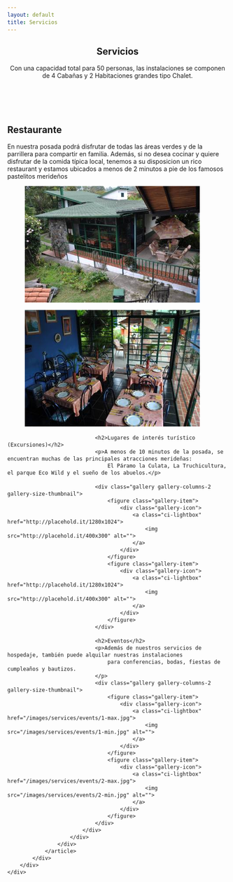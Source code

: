 ```yaml
--- 
layout: default 
title: Servicios 
---
```


<main class="main">
    <div class="container">
        <div class="row">
            <div class="col-xs-12">
                <article class="entry">
                    <header class="entry-header">
                        <h1 class="entry-title">
                            Servicios
                        </h1>
                        <div class="entry-meta">
                            <p>Con una capacidad total para 50 personas, las instalaciones se componen de 4 Cabañas y 2 Habitaciones
                                grandes tipo Chalet.</p>
                        </div>
                    </header>
                    <figure class="entry-thumb">
                        <a href="https://placehold.it/1280x1024" class="ci-lightbox">
                            <img src="https://placehold.it/1110x620" alt="">
                        </a>
                    </figure>
                    <div class="entry-content">
                        <div class="row">
                            <div class="col-xl-10 offset-xl-1 col-lg-10 offset-lg-1 col-xs-12">
                                <h2>Restaurante</h2>
                                <p>En nuestra posada podrá disfrutar de todas las áreas verdes y de la parrillera para compartir
                                    en familia. Además, si no desea cocinar y quiere disfrutar de la comida típica local,
                                    tenemos a su disposicion un rico restaurant y estamos ubicados a menos de 2 minutos a
                                    pie de los famosos pastelitos merideños</p>
                                <div class="gallery gallery-columns-2 gallery-size-thumbnail">
                                    <figure class="gallery-item">
                                        <div class="gallery-icon">
                                            <a class="ci-lightbox" href="/images/services/restaurant/1-max.jpg">
                                                <img src="/images/services/restaurant/1-min.jpg" alt="">
                                            </a>
                                        </div>
                                    </figure>
                                    <figure class="gallery-item">
                                        <div class="gallery-icon">
                                            <a class="ci-lightbox" href="/images/services/restaurant/2-max.jpg">
                                                <img src="/images/services/restaurant/2-min.jpg" alt="">
                                            </a>
                                        </div>
                                    </figure>
                                </div>

                                <h2>Lugares de interés turístico (Excursiones)</h2>
                                <p>A menos de 10 minutos de la posada, se encuentran muchas de las principales atracciones merideñas:
                                    El Páramo la Culata, La Truchicultura, el parque Eco Wild y el sueño de los abuelos.</p>

                                <div class="gallery gallery-columns-2 gallery-size-thumbnail">
                                    <figure class="gallery-item">
                                        <div class="gallery-icon">
                                            <a class="ci-lightbox" href="http://placehold.it/1280x1024">
                                                <img src="http://placehold.it/400x300" alt="">
                                            </a>
                                        </div>
                                    </figure>
                                    <figure class="gallery-item">
                                        <div class="gallery-icon">
                                            <a class="ci-lightbox" href="http://placehold.it/1280x1024">
                                                <img src="http://placehold.it/400x300" alt="">
                                            </a>
                                        </div>
                                    </figure>
                                </div>

                                <h2>Eventos</h2>
                                <p>Además de nuestros servicios de hospedaje, también puede alquilar nuestras instalaciones
                                    para conferencias, bodas, fiestas de cumpleaños y bautizos.
                                </p>
                                <div class="gallery gallery-columns-2 gallery-size-thumbnail">
                                    <figure class="gallery-item">
                                        <div class="gallery-icon">
                                            <a class="ci-lightbox" href="/images/services/events/1-max.jpg">
                                                <img src="/images/services/events/1-min.jpg" alt="">
                                            </a>
                                        </div>
                                    </figure>
                                    <figure class="gallery-item">
                                        <div class="gallery-icon">
                                            <a class="ci-lightbox" href="/images/services/events/2-max.jpg">
                                                <img src="/images/services/events/2-min.jpg" alt="">
                                            </a>
                                        </div>
                                    </figure>
                                </div>
                            </div>
                        </div>
                    </div>
                </article>
            </div>
        </div>
    </div>
</main>
